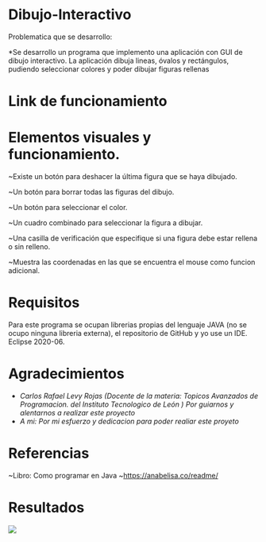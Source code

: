 # Dibujo-Interactivo

Problematica que se desarrollo:

*Se desarrollo un programa que implemento una aplicación con GUI de dibujo interactivo. La aplicación dibuja lineas, óvalos y rectángulos, pudiendo seleccionar colores y poder dibujar figuras rellenas

# Link de funcionamiento



# Elementos visuales y funcionamiento.
~Existe un botón para deshacer la última figura que se haya dibujado.

~Un botón para borrar todas las figuras del dibujo.

~Un botón para seleccionar el color.

~Un cuadro combinado para seleccionar la figura a dibujar.

~Una casilla de verificación que especifique si una figura debe estar rellena o sin relleno.

~Muestra las coordenadas en las que se encuentra el mouse como funcion adicional.

# Requisitos
Para este programa se ocupan librerias propias del lenguaje JAVA (no se ocupo ninguna libreria externa), el repositorio de GitHub y yo use un IDE. Eclipse 2020-06.

# Agradecimientos
- *Carlos Rafael Levy Rojas (Docente de la materia: Topicos Avanzados de Programacion. del Instituto Tecnologico de León ) Por guiarnos y alentarnos a realizar este proyecto*
- *A mi: Por mi esfuerzo y dedicacion para poder realiar este proyeto*

# Referencias
~Libro: Como programar en Java 
~https://anabelisa.co/readme/

# Resultados
![](figures/DIIR.jpg)
